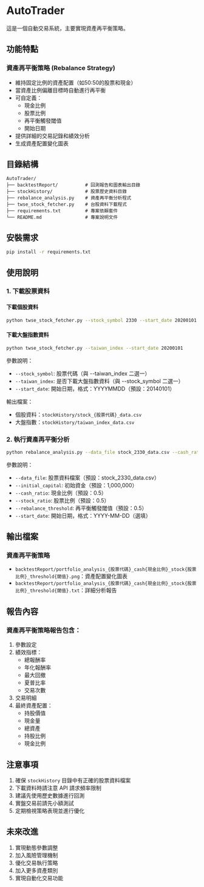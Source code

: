 # AutoTrader

這是一個自動交易系統，主要實現資產再平衡策略。

## 功能特點

### 資產再平衡策略 (Rebalance Strategy)
- 維持固定比例的資產配置（如50:50的股票和現金）
- 當資產比例偏離目標時自動進行再平衡
- 可自定義：
  - 現金比例
  - 股票比例
  - 再平衡觸發閾值
  - 開始日期
- 提供詳細的交易記錄和績效分析
- 生成資產配置變化圖表

## 目錄結構

```
AutoTrader/
├── backtestReport/          # 回測報告和圖表輸出目錄
├── stockHistory/            # 股票歷史資料目錄
├── rebalance_analysis.py    # 資產再平衡分析程式
├── twse_stock_fetcher.py    # 台股資料下載程式
├── requirements.txt         # 專案依賴套件
└── README.md                # 專案說明文件
```

## 安裝需求

```bash
pip install -r requirements.txt
```

## 使用說明

### 1. 下載股票資料

#### 下載個股資料
```bash
python twse_stock_fetcher.py --stock_symbol 2330 --start_date 20200101
```

#### 下載大盤指數資料
```bash
python twse_stock_fetcher.py --taiwan_index --start_date 20200101
```

參數說明：
- `--stock_symbol`: 股票代碼（與 --taiwan_index 二選一）
- `--taiwan_index`: 是否下載大盤指數資料（與 --stock_symbol 二選一）
- `--start_date`: 開始日期，格式：YYYYMMDD（預設：20140101）

輸出檔案：
- 個股資料：`stockHistory/stock_{股票代碼}_data.csv`
- 大盤指數：`stockHistory/taiwan_index_data.csv`

### 2. 執行資產再平衡分析

```bash
python rebalance_analysis.py --data_file stock_2330_data.csv --cash_ratio 0.5 --stock_ratio 0.5 --rebalance_threshold 0.5
```

參數說明：
- `--data_file`: 股票資料檔案（預設：stock_2330_data.csv）
- `--initial_capital`: 初始資金（預設：1,000,000）
- `--cash_ratio`: 現金比例（預設：0.5）
- `--stock_ratio`: 股票比例（預設：0.5）
- `--rebalance_threshold`: 再平衡觸發閾值（預設：0.5）
- `--start_date`: 開始日期，格式：YYYY-MM-DD（選填）

## 輸出檔案

### 資產再平衡策略
- `backtestReport/portfolio_analysis_{股票代碼}_cash{現金比例}_stock{股票比例}_threshold{閾值}.png`：資產配置變化圖表
- `backtestReport/portfolio_analysis_{股票代碼}_cash{現金比例}_stock{股票比例}_threshold{閾值}.txt`：詳細分析報告

## 報告內容

### 資產再平衡策略報告包含：
1. 參數設定
2. 績效指標：
   - 總報酬率
   - 年化報酬率
   - 最大回撤
   - 夏普比率
   - 交易次數
3. 交易明細
4. 最終資產配置：
   - 持股價值
   - 現金量
   - 總資產
   - 持股比例
   - 現金比例

## 注意事項

1. 確保 `stockHistory` 目錄中有正確的股票資料檔案
2. 下載資料時請注意 API 請求頻率限制
3. 建議先使用歷史數據進行回測
4. 實盤交易前請先小額測試
5. 定期檢視策略表現並進行優化

## 未來改進

1. 實現動態參數調整
2. 加入風險管理機制
3. 優化交易執行策略
4. 加入更多資產類別
5. 實現自動化交易功能